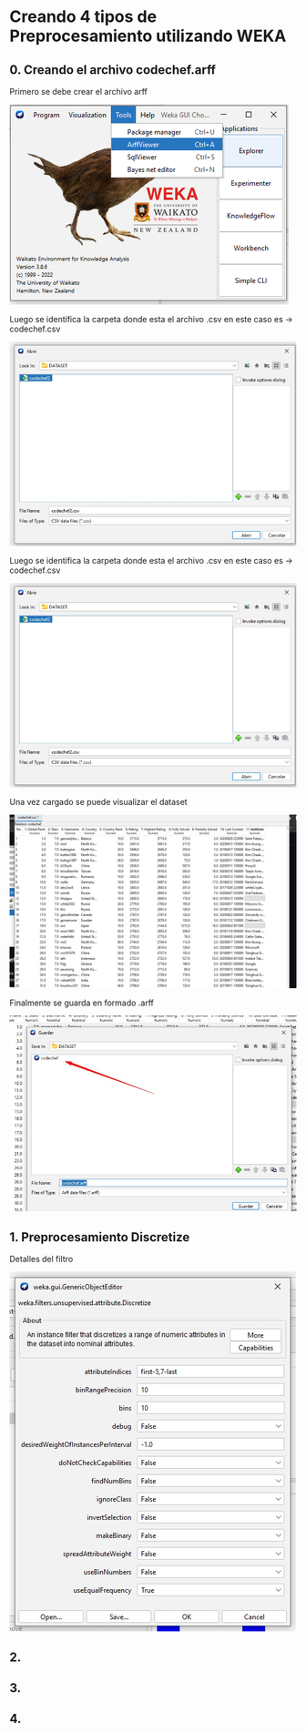 # Creando 4 tipos de Preprocesamiento utilizando WEKA

## 0. Creando el archivo codechef.arff

Primero se debe crear el archivo arff

![Creacion](https://github.com/OsvaldoRodriguez/PRIMER-PARCIAL-INF-354/blob/master/PREGUNTA%202/crear%20raff/crearArff.png)

Luego se identifica la carpeta donde esta el archivo .csv en este caso es -> codechef.csv

![Ubicacion](https://github.com/OsvaldoRodriguez/PRIMER-PARCIAL-INF-354/blob/master/PREGUNTA%202/crear%20raff/archivo%20csv.jpeg)

Luego se identifica la carpeta donde esta el archivo .csv en este caso es -> codechef.csv

![Ubicacion](https://github.com/OsvaldoRodriguez/PRIMER-PARCIAL-INF-354/blob/master/PREGUNTA%202/crear%20raff/archivo%20csv.jpeg)

Una vez cargado se puede visualizar el dataset 

![dataset](https://github.com/OsvaldoRodriguez/PRIMER-PARCIAL-INF-354/blob/master/PREGUNTA%202/crear%20raff/cargando%20csv.jpeg)

Finalmente se guarda en formado .arff

![dataset](https://github.com/OsvaldoRodriguez/PRIMER-PARCIAL-INF-354/blob/master/PREGUNTA%202/crear%20raff/guardar%20como%20arff.jpeg)


## 1. Preprocesamiento Discretize

Detalles del filtro

![](https://github.com/OsvaldoRodriguez/PRIMER-PARCIAL-INF-354/blob/master/PREGUNTA%202/prepro%201/filter.jpeg)


## 2.


## 3.

## 4.
